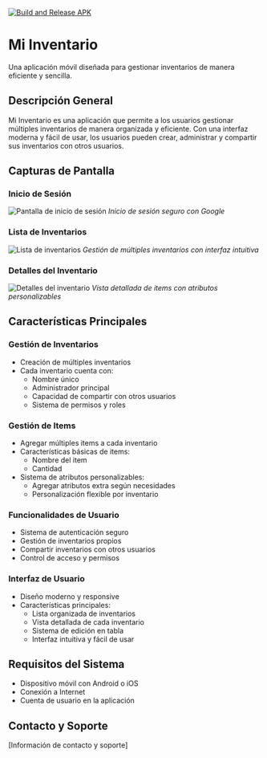 [![Build and Release APK](https://github.com/sebudea/mi-inventario-app/actions/workflows/build.yml/badge.svg?branch=main)](https://github.com/sebudea/mi-inventario-app/actions/workflows/build.yml)

# Mi Inventario

Una aplicación móvil diseñada para gestionar inventarios de manera eficiente y sencilla.

## Descripción General

Mi Inventario es una aplicación que permite a los usuarios gestionar múltiples inventarios de manera organizada y eficiente. Con una interfaz moderna y fácil de usar, los usuarios pueden crear, administrar y compartir sus inventarios con otros usuarios.

## Capturas de Pantalla

### Inicio de Sesión

![Pantalla de inicio de sesión](assets/screenshots/login_screen.png)
_Inicio de sesión seguro con Google_

### Lista de Inventarios

![Lista de inventarios](assets/screenshots/inventory_list.png)
_Gestión de múltiples inventarios con interfaz intuitiva_

### Detalles del Inventario

![Detalles del inventario](assets/screenshots/inventory_detail.png)
_Vista detallada de items con atributos personalizables_

## Características Principales

### Gestión de Inventarios

- Creación de múltiples inventarios
- Cada inventario cuenta con:
  - Nombre único
  - Administrador principal
  - Capacidad de compartir con otros usuarios
  - Sistema de permisos y roles

### Gestión de Items

- Agregar múltiples items a cada inventario
- Características básicas de items:
  - Nombre del item
  - Cantidad
- Sistema de atributos personalizables:
  - Agregar atributos extra según necesidades
  - Personalización flexible por inventario

### Funcionalidades de Usuario

- Sistema de autenticación seguro
- Gestión de inventarios propios
- Compartir inventarios con otros usuarios
- Control de acceso y permisos

### Interfaz de Usuario

- Diseño moderno y responsive
- Características principales:
  - Lista organizada de inventarios
  - Vista detallada de cada inventario
  - Sistema de edición en tabla
  - Interfaz intuitiva y fácil de usar

## Requisitos del Sistema

- Dispositivo móvil con Android o iOS
- Conexión a Internet
- Cuenta de usuario en la aplicación

## Contacto y Soporte

[Información de contacto y soporte]
